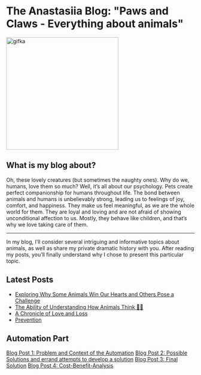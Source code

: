 <div class="home">
  <h1>The Anastasiia Blog: "Paws and Claws - Everything about animals"</h1>
  <img width="300" alt="gifka" src="https://media1.giphy.com/media/v1.Y2lkPTc5MGI3NjExbjY3a21vNHYxamY1OWRsejNrZG9yMzhmOHplMHZyZmJoN2Exc2htciZlcD12MV9pbnRlcm5hbF9naWZfYnlfaWQmY3Q9Zw/bcKmIWkUMCjVm/giphy.gif">
  
  <section class="general-info">
    <h2>What is my blog about?</h2>
      Oh, these lovely creatures (but sometimes the naughty ones). Why do we, humans, love them so much? Well, it’s all about our psychology. Pets create perfect companionship for humans
      throughout life. The bond between animals and humans is unbelievably strong, leading us to feelings of joy, comfort, and happiness. They make us feel meaningful, as we are the whole world
      for them. They are loyal and loving and are not afraid of showing unconditional affection to us. Mostly, they behave like children, and that’s why we love taking care of them. <br><hr> In my blog, I’ll consider several intriguing and informative topics about animals, as well as share my private dramatic history with you. After reading my posts, you’ll finally
      understand why I chose to present this particular topic.
  </section>

  <section class="latest-posts">
    <h2>Latest Posts</h2>
    <ul>
      <li><a href="https://23w-gbac.github.io/NastLenBlog/First_Post">Exploring Why Some Animals Win Our Hearts and Others Pose a Challenge </a></li>
      <li><a href="https://github.com/23W-GBAC/NastLenBlog/blob/main/Second_Post.md">The Ability of Understanding How Animals Think 🐼🧠</a></li>
      <li><a href="https://github.com/23W-GBAC/NastLenBlog/blob/main/Third_Post.md">A Chronicle of Love and Loss</a></li>
      <li><a href="https://github.com/23W-GBAC/NastLenBlog/blob/main/Fourth_Post.md">Prevention</a></li>
    </ul>
  </section>
  
  <section class="Automation">
    <h2>Automation Part</h2>
    <a href="https://github.com/23W-GBAC/NastLenBlog/blob/main/Automation.md">Blog Post 1: Problem and Context of the Automation</a>
    <a href="https://github.com/23W-GBAC/NastLenBlog/blob/main/Automation.md">Blog Post 2: Possible Solutions and errand attempts to develop a solution</a>
    <a href="https://github.com/23W-GBAC/NastLenBlog/blob/main/Automation.md">Blog Post 3: Final Solution</a>
    <a href="https://github.com/23W-GBAC/NastLenBlog/blob/main/Automation.md">Blog Post 4: Cost-Benefit-Analysis</a>
  </section>
</div>

